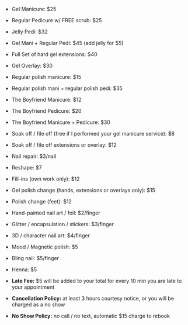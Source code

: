 * Gel Manicure: $25
* Regular Pedicure w/ FREE scrub: $25
* Jelly Pedi: $32
* Gel Mani \+ Regular Pedi: $45 (add jelly for $5)

* Full Set of hard gel extensions: $40

* Gel Overlay: $30

* Regular polish manicure: $15
* Regular polish mani \+ regular polish pedi: $35

* The Boyfriend Manicure: $12
* The Boyfriend Pedicure: $20
* The Boyfriend Manicure \+ Pedicure: $30

* Soak off / file off (free if I performed your gel manicure service): $8
* Soak off / file off extensions or overlay: $12
* Nail repair: $3/nail
* Reshape: $7
* Fill-ins (own work only): $12
* Gel polish change (hands, extensions or overlays only): $15
* Polish change (feet): $12

* Hand-painted nail art / foil: $2/finger
* Glitter / encapsulation / stickers: $3/finger
* 3D / character nail art: $4/finger
* Mood / Magnetic polish: $5
* Bling nail: $5/finger
* Henna: $5

* **Late Fee:** $5 will be added to your total for every 10 min you are late to your appointment
* **Cancellation Policy:** at least 3 hours courtesy notice, or you will be charged as a no show
* **No Show Policy:** no call / no text, automatic $15 charge to rebook
